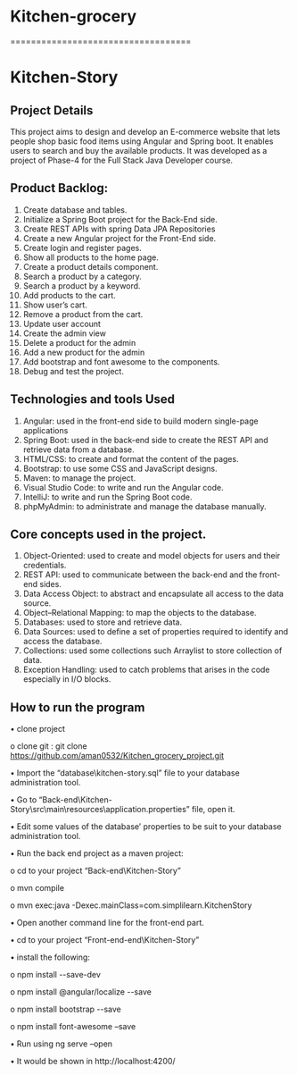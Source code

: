 # Kitchen-grocery
===================================
# Kitchen-Story

## Project Details
This project aims to design and develop an E-commerce website that lets people shop basic food items using Angular and Spring boot. It enables users to search and buy the available products. It was developed as a project of Phase-4 for the Full Stack Java Developer course.
 
## Product Backlog:
1.	Create database and tables.
2.	Initialize a Spring Boot project for the Back-End side.
3.	Create REST APIs with spring Data JPA Repositories 
4.	Create a new Angular project for the Front-End side.
5.	Create login and register pages.
6.	Show all products to the home page.
7.	Create a product details component.
8.	Search a product by a category.
9.	Search a product by a keyword.
10.	Add products to the cart.
11.	Show user’s cart.
12.	Remove a product from the cart.
13.	Update user account
14.	Create the admin view 
15.	Delete a product for the admin
16.	Add a new product for the admin
17.	Add bootstrap and font awesome to the components. 
18.	Debug and test the project.


## Technologies and tools Used
1.	Angular: used in the front-end side to build modern single-page applications
2.	Spring Boot: used in the back-end side to create the REST API and retrieve data from a database.
3.	HTML/CSS: to create and format the content of the pages.
4.	Bootstrap: to use some CSS and JavaScript designs.
5.	Maven: to manage the project.
6.	Visual Studio Code: to write and run the Angular code.
7.	IntelliJ: to write and run the Spring Boot code.
8.	phpMyAdmin: to administrate and manage the database manually.



## Core concepts used in the project. 
1.	Object-Oriented: used to create and model objects for users and their credentials.
2.	REST API: used to communicate between the back-end and the front-end sides.
3.	Data Access Object: to abstract and encapsulate all access to the data source.
4.	Object–Relational Mapping: to map the objects to the database.
5.	Databases: used to store and retrieve data.
6.	Data Sources: used to define a set of properties required to identify and access the database.
7.	Collections: used some collections such Arraylist to store collection of data. 
8.	Exception Handling: used to catch problems that arises in the code especially in I/O blocks.


## How to run the program
•	clone project

  o	clone git : git clone  https://github.com/aman0532/Kitchen_grocery_project.git
  
•	Import the “database\kitchen-story.sql” file to your database administration tool.

•	Go to “Back-end\Kitchen-Story\src\main\resources\application.properties” file, open it.

•	Edit some values of the database’ properties to be suit to your database administration tool.

•	Run the back end project as a maven project:

  o	cd to your project “Back-end\Kitchen-Story”
  
  o	mvn compile
  
  o	mvn exec:java -Dexec.mainClass=com.simplilearn.KitchenStory
  
  
•	Open another command line for the front-end part.

•	cd to your project “Front-end-end\Kitchen-Story”

•	install the following:

  o	npm install --save-dev
  
  o	npm install @angular/localize --save
  
  o	npm install bootstrap --save
  
  o	npm install font-awesome –save
  
  
•	Run using ng serve –open

•	It would be shown in http://localhost:4200/


#







